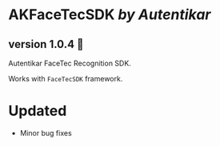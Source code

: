 # AKFaceTecSDK *by Autentikar*
## version 1.0.4 :rocket:

Autentikar FaceTec Recognition SDK.

Works with `FaceTecSDK` framework.

# Updated
* Minor bug fixes
